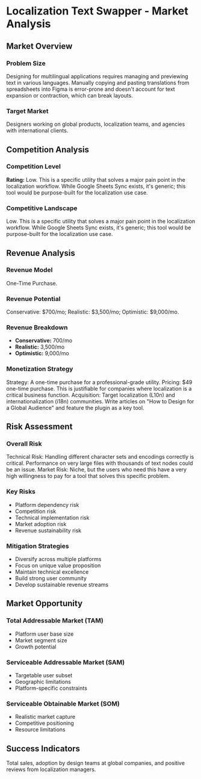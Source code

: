 # Localization Text Swapper - Market Analysis

## Market Overview

### Problem Size
Designing for multilingual applications requires managing and previewing text in various languages. Manually copying and pasting translations from spreadsheets into Figma is error-prone and doesn't account for text expansion or contraction, which can break layouts.

### Target Market
Designers working on global products, localization teams, and agencies with international clients.

## Competition Analysis

### Competition Level
**Rating:** Low. This is a specific utility that solves a major pain point in the localization workflow. While Google Sheets Sync exists, it's generic; this tool would be purpose-built for the localization use case.

### Competitive Landscape
Low. This is a specific utility that solves a major pain point in the localization workflow. While Google Sheets Sync exists, it's generic; this tool would be purpose-built for the localization use case.

## Revenue Analysis

### Revenue Model
One-Time Purchase.

### Revenue Potential
Conservative: $700/mo; Realistic: $3,500/mo; Optimistic: $9,000/mo.

### Revenue Breakdown
- **Conservative:** 700/mo
- **Realistic:** 3,500/mo
- **Optimistic:** 9,000/mo

### Monetization Strategy
Strategy: A one-time purchase for a professional-grade utility. Pricing: $49 one-time purchase. This is justifiable for companies where localization is a critical business function. Acquisition: Target localization (L10n) and internationalization (i18n) communities. Write articles on "How to Design for a Global Audience" and feature the plugin as a key tool.

## Risk Assessment

### Overall Risk
Technical Risk: Handling different character sets and encodings correctly is critical. Performance on very large files with thousands of text nodes could be an issue. Market Risk: Niche, but the users who need this have a very high willingness to pay for a tool that solves this specific problem.

### Key Risks
- Platform dependency risk
- Competition risk
- Technical implementation risk
- Market adoption risk
- Revenue sustainability risk

### Mitigation Strategies
- Diversify across multiple platforms
- Focus on unique value proposition
- Maintain technical excellence
- Build strong user community
- Develop sustainable revenue streams

## Market Opportunity

### Total Addressable Market (TAM)
- Platform user base size
- Market segment size
- Growth potential

### Serviceable Addressable Market (SAM)
- Targetable user subset
- Geographic limitations
- Platform-specific constraints

### Serviceable Obtainable Market (SOM)
- Realistic market capture
- Competitive positioning
- Resource limitations

## Success Indicators
Total sales, adoption by design teams at global companies, and positive reviews from localization managers.
